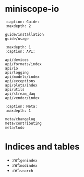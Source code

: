 # miniscope-io

```{toctree}
:caption: Guide:
:maxdepth: 2

guide/installation
guide/usage
```

```{toctree}
:maxdepth: 1
:caption: API:

api/devices
api/formats/index
api/io
api/logging
api/models/index
api/exceptions
api/plots/index
api/utils
api/stream_daq
api/vendor/index
```

```{toctree}
:caption: Meta:
:maxdepth: 1

meta/changelog
meta/contributing
meta/todo
```
 

Indices and tables
==================

* :ref:`genindex`
* :ref:`modindex`
* :ref:`search`
